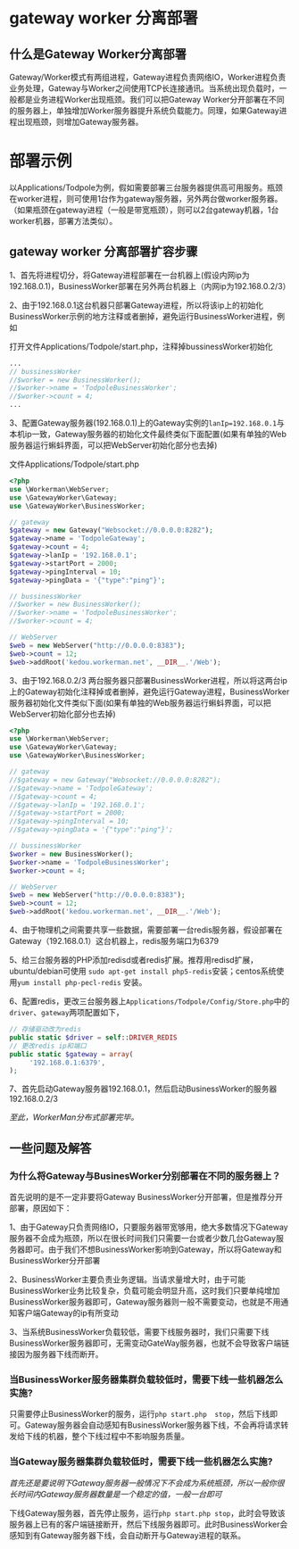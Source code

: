 # gateway worker 分离部署

## 什么是Gateway Worker分离部署
Gateway/Worker模式有两组进程，Gateway进程负责网络IO，Worker进程负责业务处理，Gateway与Worker之间使用TCP长连接通讯。当系统出现负载时，一般都是业务进程Worker出现瓶颈。我们可以把Gateway Worker分开部署在不同的服务器上，单独增加Worker服务器提升系统负载能力。同理，如果Gateway进程出现瓶颈，则增加Gateway服务器。

# 部署示例

以Applications/Todpole为例，假如需要部署三台服务器提供高可用服务。瓶颈在worker进程，则可使用1台作为gateway服务器，另外两台做worker服务器。（如果瓶颈在gateway进程（一般是带宽瓶颈），则可以2台gateway机器，1台worker机器，部署方法类似）。


## gateway worker 分离部署扩容步骤
1、首先将进程切分，将Gateway进程部署在一台机器上(假设内网ip为192.168.0.1)，BusinessWorker部署在另外两台机器上（内网ip为192.168.0.2/3）

2、由于192.168.0.1这台机器只部署Gateway进程，所以将该ip上的初始化BusinessWorker示例的地方注释或者删掉，避免运行BusinessWorker进程，例如

打开文件Applications/Todpole/start.php，注释掉bussinessWorker初始化

```php
...
// bussinessWorker
//$worker = new BusinessWorker();
//$worker->name = 'TodpoleBusinessWorker';
//$worker->count = 4;
...
```

3、配置Gateway服务器(192.168.0.1)上的Gateway实例的```lanIp=192.168.0.1```与本机ip一致，Gateway服务器的初始化文件最终类似下面配置(如果有单独的Web服务器运行蝌蚪界面，可以把WebServer初始化部分也去掉)

文件Applications/Todpole/start.php
```php
<?php
use \Workerman\WebServer;
use \GatewayWorker\Gateway;
use \GatewayWorker\BusinessWorker;

// gateway
$gateway = new Gateway("Websocket://0.0.0.0:8282");
$gateway->name = 'TodpoleGateway';
$gateway->count = 4;
$gateway->lanIp = '192.168.0.1';
$gateway->startPort = 2000;
$gateway->pingInterval = 10;
$gateway->pingData = '{"type":"ping"}';

// bussinessWorker
//$worker = new BusinessWorker();
//$worker->name = 'TodpoleBusinessWorker';
//$worker->count = 4;

// WebServer
$web = new WebServer("http://0.0.0.0:8383");
$web->count = 12;
$web->addRoot('kedou.workerman.net', __DIR__.'/Web');
```

3、由于192.168.0.2/3 两台服务器只部署BusinessWorker进程，所以将这两台ip上的Gateway初始化注释掉或者删掉，避免运行Gateway进程，BusinessWorker服务器初始化文件类似下面(如果有单独的Web服务器运行蝌蚪界面，可以把WebServer初始化部分也去掉)

```php
<?php
use \Workerman\WebServer;
use \GatewayWorker\Gateway;
use \GatewayWorker\BusinessWorker;

// gateway
//$gateway = new Gateway("Websocket://0.0.0.0:8282");
//$gateway->name = 'TodpoleGateway';
//$gateway->count = 4;
//$gateway->lanIp = '192.168.0.1';
//$gateway->startPort = 2000;
//$gateway->pingInterval = 10;
//$gateway->pingData = '{"type":"ping"}';

// bussinessWorker
$worker = new BusinessWorker();
$worker->name = 'TodpoleBusinessWorker';
$worker->count = 4;

// WebServer
$web = new WebServer("http://0.0.0.0:8383");
$web->count = 12;
$web->addRoot('kedou.workerman.net', __DIR__.'/Web');
```

4、由于物理机之间需要共享一些数据，需要部署一台redis服务器，假设部署在Gateway（192.168.0.1）这台机器上，redis服务端口为6379

5、给三台服务器的PHP添加redisd或者redis扩展。推荐用redisd扩展，ubuntu/debian可使用 ```sudo apt-get install php5-redis```安装；centos系统使用```yum install php-pecl-redis``` 安装。

6、配置redis，更改三台服务器上```Applications/Todpole/Config/Store.php```中的```driver```、```gateway```两项配置如下，

```php
// 存储驱动改为redis
public static $driver = self::DRIVER_REDIS
// 更改redis ip和端口
public static $gateway = array(
     '192.168.0.1:6379',
);

```

7、首先启动Gateway服务器192.168.0.1，然后启动BusinessWorker的服务器192.168.0.2/3

*至此，WorkerMan分布式部署完毕。*

## 一些问题及解答

### 为什么将Gateway与BusinesWorker分别部署在不同的服务器上？
首先说明的是不一定非要将Gateway BusinessWorker分开部署，但是推荐分开部署，原因如下：

1、由于Gateway只负责网络IO，只要服务器带宽够用，绝大多数情况下Gateway服务器不会成为瓶颈，所以在很长时间我们只需要一台或者少数几台Gateway服务器即可。由于我们不想BusinessWorker影响到Gateway，所以将Gateway和BusinessWorker分开部署

2、BusinessWorker主要负责业务逻辑。当请求量增大时，由于可能BusinessWorker业务比较复杂，负载可能会明显升高，这时我们只要单纯增加BusinessWorker服务器即可，Gateway服务器则一般不需要变动，也就是不用通知客户端Gateway的ip有所变动

3、当系统BusinessWorker负载较低，需要下线服务器时，我们只需要下线BusinessWorker服务器即可，无需变动GateWay服务器，也就不会导致客户端链接因为服务器下线而断开。


### 当BusinessWorker服务器集群负载较低时，需要下线一些机器怎么实施?
只需要停止BusinessWorker的服务，运行```php start.php  stop```，然后下线即可。Gateway服务器会自动感知有BusinessWorker服务器下线，不会再将请求转发给下线的机器，整个下线过程中不影响服务质量。

### 当Gateway服务器集群负载较低时，需要下线一些机器怎么实施?
*首先还是要说明下Gateway服务器一般情况下不会成为系统瓶颈，所以一般你很长时间内Gateway服务器数量是一个稳定的值，一般一台即可*

下线Gateway服务器，首先停止服务，运行```php start.php stop```，此时会导致该服务器上已有的客户端链接断开，然后下线服务器即可。此时BusinessWorker会感知到有Gateway服务器下线，会自动断开与Gateway进程的联系。
